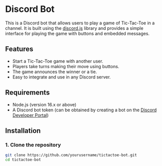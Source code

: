 # Discord Bot

This is a Discord bot that allows users to play a game of Tic-Tac-Toe in a channel. It is built using the [discord.js](https://discord.js.org) library and provides a simple interface for playing the game with buttons and embedded messages.

## Features
- Start a Tic-Tac-Toe game with another user.
- Players take turns making their move using buttons.
- The game announces the winner or a tie.
- Easy to integrate and use in any Discord server.

## Requirements
- Node.js (version 16.x or above)
- A Discord bot token (can be obtained by creating a bot on the [Discord Developer Portal](https://discord.com/developers/applications))

## Installation

### 1. Clone the repository
```bash
git clone https://github.com/yourusername/tictactoe-bot.git
cd tictactoe-bot
